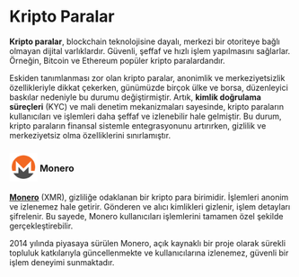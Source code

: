 <!-- NOTLAR
 - Tablo eklemeyi unutmayın 
 - Uygun görseller eklemeyi unutmayın.
 - İçerik kuralları ve ekleme yapmak sayfalarını ziyaret edebilirsiniz -->

# Kripto Paralar

**Kripto paralar**, blockchain teknolojisine dayalı, merkezi bir otoriteye bağlı olmayan dijital varlıklardır. Güvenli, şeffaf ve hızlı işlem yapılmasını sağlarlar. Örneğin, Bitcoin ve Ethereum popüler kripto paralardandır.

Eskiden tanımlanması zor olan kripto paralar, anonimlik ve merkeziyetsizlik özellikleriyle dikkat çekerken, günümüzde birçok ülke ve borsa, düzenleyici baskılar nedeniyle bu durumu değiştirmiştir. Artık, **kimlik doğrulama süreçleri** (KYC) ve mali denetim mekanizmaları sayesinde, kripto paraların kullanıcıları ve işlemleri daha şeffaf ve izlenebilir hale gelmiştir. Bu durum, kripto paraların finansal sistemle entegrasyonunu artırırken, gizlilik ve merkeziyetsiz olma özelliklerini sınırlamıştır.

### <span style="display: inline-block; vertical-align: middle;"><img src="docs/images/monero.png" alt="localsend" style="width: 50px; height: 50px;"> </span> <span style="display: inline-block; vertical-align: middle;"> Monero

[**Monero**](https://www.getmonero.org/) (XMR), gizliliğe odaklanan bir kripto para birimidir. İşlemleri anonim ve izlenemez hale getirir. Gönderen ve alıcı kimlikleri gizlenir, işlem detayları şifrelenir. Bu sayede, Monero kullanıcıları işlemlerini tamamen özel şekilde gerçekleştirebilir.

2014 yılında piyasaya sürülen  Monero, açık kaynaklı bir proje olarak sürekli topluluk katkılarıyla güncellenmekte ve kullanıcılarına izlenemez, güvenli bir işlem deneyimi sunmaktadır.